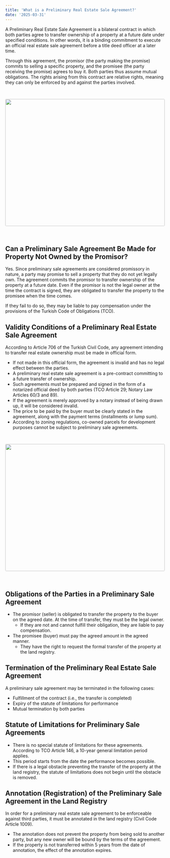 ```yaml
---
title: 'What is a Preliminary Real Estate Sale Agreement?'
date: '2025-03-31'
---
```


A Preliminary Real Estate Sale Agreement is a bilateral contract in which both parties agree to transfer ownership of a property at a future date under specified conditions. In other words, it is a binding commitment to execute an official real estate sale agreement before a title deed officer at a later time.

Through this agreement, the promisor (the party making the promise) commits to selling a specific property, and the promisee (the party receiving the promise) agrees to buy it. Both parties thus assume mutual obligations. The rights arising from this contract are relative rights, meaning they can only be enforced by and against the parties involved.

<img src="https://karayaka.ru/assets/images/articles/article2.jpg" width=100% height="400" style="object-fit: cover; border-radius: 3px; margin: 30px auto;" />

## Can a Preliminary Sale Agreement Be Made for Property Not Owned by the Promisor?

Yes. Since preliminary sale agreements are considered promissory in nature, a party may promise to sell a property that they do not yet legally own. The agreement commits the promisor to transfer ownership of the property at a future date. Even if the promisor is not the legal owner at the time the contract is signed, they are obligated to transfer the property to the promisee when the time comes.

If they fail to do so, they may be liable to pay compensation under the provisions of the Turkish Code of Obligations (TCO).

## Validity Conditions of a Preliminary Real Estate Sale Agreement

According to Article 706 of the Turkish Civil Code, any agreement intending to transfer real estate ownership must be made in official form.

- If not made in this official form, the agreement is invalid and has no legal effect between the parties.
- A preliminary real estate sale agreement is a pre-contract committing to a future transfer of ownership.
- Such agreements must be prepared and signed in the form of a notarized official deed by both parties (TCO Article 29; Notary Law Articles 60/3 and 89).
- If the agreement is merely approved by a notary instead of being drawn up, it will be considered invalid.
- The price to be paid by the buyer must be clearly stated in the agreement, along with the payment terms (installments or lump sum).
- According to zoning regulations, co-owned parcels for development purposes cannot be subject to preliminary sale agreements.

<img src="https://karayaka.ru/assets/images/articles/article1.2.jpg" width=100% height="400" style="object-fit: cover; border-radius: 3px; margin: 30px auto;" />

## Obligations of the Parties in a Preliminary Sale Agreement

- The promisor (seller) is obligated to transfer the property to the buyer on the agreed date. At the time of transfer, they must be the legal owner.
  - If they are not and cannot fulfill their obligation, they are liable to pay compensation.
- The promisee (buyer) must pay the agreed amount in the agreed manner.
  - They have the right to request the formal transfer of the property at the land registry.

## Termination of the Preliminary Real Estate Sale Agreement

A preliminary sale agreement may be terminated in the following cases:

- Fulfillment of the contract (i.e., the transfer is completed)
- Expiry of the statute of limitations for performance
- Mutual termination by both parties

## Statute of Limitations for Preliminary Sale Agreements

- There is no special statute of limitations for these agreements. According to TCO Article 146, a 10-year general limitation period applies.
- This period starts from the date the performance becomes possible.
- If there is a legal obstacle preventing the transfer of the property at the land registry, the statute of limitations does not begin until the obstacle is removed.

## Annotation (Registration) of the Preliminary Sale Agreement in the Land Registry

In order for a preliminary real estate sale agreement to be enforceable against third parties, it must be annotated in the land registry (Civil Code Article 1009).

- The annotation does not prevent the property from being sold to another party, but any new owner will be bound by the terms of the agreement.
- If the property is not transferred within 5 years from the date of annotation, the effect of the annotation expires.
